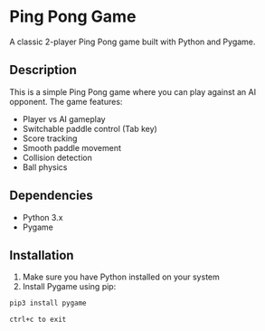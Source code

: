 # Ping Pong Game

A classic 2-player Ping Pong game built with Python and Pygame.

## Description

This is a simple Ping Pong game where you can play against an AI opponent. The game features:
- Player vs AI gameplay
- Switchable paddle control (Tab key)
- Score tracking
- Smooth paddle movement
- Collision detection
- Ball physics

## Dependencies

- Python 3.x
- Pygame

## Installation

1. Make sure you have Python installed on your system
2. Install Pygame using pip:
```bash
pip3 install pygame

ctrl+c to exit
